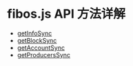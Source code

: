 # fibos.js API 方法详解

* [getInfoSync](https://github.com/getive/fibos-tutorials/blob/master/api/getInfoSync.md)
* [getBlockSync](https://github.com/getive/fibos-tutorials/blob/master/api/getBlockSync.md)
* [getAccountSync](https://github.com/getive/fibos-tutorials/blob/master/api/getAccountSync.md)
* [getProducersSync](https://github.com/getive/fibos-tutorials/blob/master/api/getProducersSync.md)
